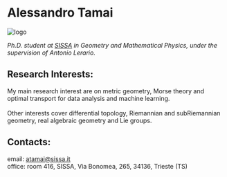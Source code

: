 
# Alessandro Tamai

![logo](/docs/assets/images/lie_groups.png)


​_Ph.D. student at [SISSA](https://www.sissa.it) in Geometry and Mathematical Physics, 
under the supervision of Antonio Lerario._


## Research Interests:

My main research interest are on metric geometry, Morse theory and optimal transport for data analysis and machine learning.
\
\
Other interests cover differential topology, Riemannian and subRiemannian geometry, real algebraic geometry and Lie groups.



## Contacts:

email:  atamai@sissa.it
\
office: room 416, SISSA, Via Bonomea, 265, 34136, Trieste (TS)


